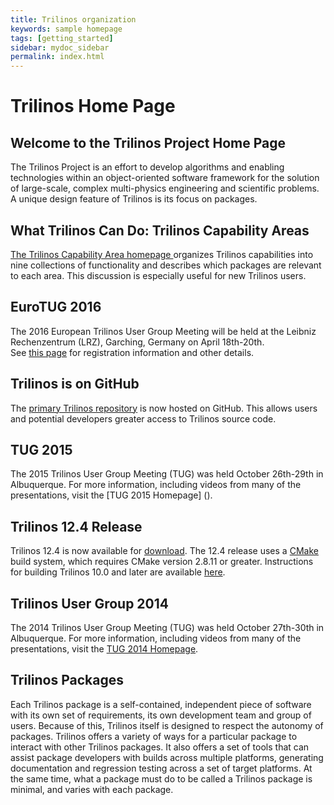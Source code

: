 ```yaml
---
title: Trilinos organization
keywords: sample homepage
tags: [getting_started]
sidebar: mydoc_sidebar
permalink: index.html
---
```


# Trilinos Home Page

## Welcome to the Trilinos Project Home Page

The Trilinos Project is an effort to develop algorithms and enabling technologies within an object-oriented software framework 
for the solution of large-scale, complex multi-physics engineering and scientific problems. 
A unique design feature of Trilinos is its focus on packages.

## What Trilinos Can Do: Trilinos Capability Areas

[The Trilinos Capability Area homepage ]() organizes Trilinos capabilities into nine collections of functionality and describes 
which packages are relevant to each area.  This discussion is especially useful for new Trilinos users.

## EuroTUG 2016

The 2016 European Trilinos User Group Meeting will be held at the Leibniz Rechenzentrum (LRZ),​ Garching, Germany on April 18th-20th.  
See [this page]() for registration information and other details.

## Trilinos is on GitHub

The [primary Trilinos repository](https://github.com/trilinos/Trilinos) 
is now hosted on GitHub. This allows users and potential developers greater access to Trilinos source code.

## TUG 2015

The 2015 Trilinos User Group Meeting (TUG) was held October 26th-29th in Albuquerque. 
For more information, including videos from many of the presentations, visit the [TUG 2015 Homepage]
().


## Trilinos 12.4 Release

Trilinos 12.4 is now available for [download](). 
The 12.4 release uses a [CMake](https://cmake.org/) 
build system, which requires CMake version 2.8.11 or greater. 
Instructions for building Trilinos 10.0 and later are available 
[here]().

## Trilinos User Group 2014

The 2014 Trilinos User Group Meeting (TUG) was held October 27th-30th in Albuquerque. 
For more information, including videos from many of the presentations, visit the 
[TUG 2014 Homepage]().

## Trilinos Packages

Each Trilinos package is a self-contained, independent piece of software with its own set of requirements, 
its own development team and group of users. Because of this, Trilinos itself is designed to respect the autonomy of packages. 
Trilinos offers a variety of ways for a particular package to interact with other Trilinos packages. 
It also offers a set of tools that can assist package developers with builds across multiple platforms, 
generating documentation and regression testing across a set of target platforms. 
At the same time, what a package must do to be called a Trilinos package is minimal, and varies with each package.

